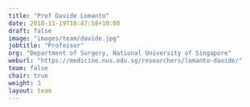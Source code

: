 ```yaml
---
title: "Prof Davide Lomanto"
date: 2018-11-19T10:47:58+10:00
draft: false
image: "images/team/davide.jpg"
jobtitle: "Professor"
org: "Department of Surgery, National University of Singapore"
weburl: "https://medicine.nus.edu.sg/researchers/lomanto-davide/"
team: false
chair: true
weight: 3
layout: team
---
```



